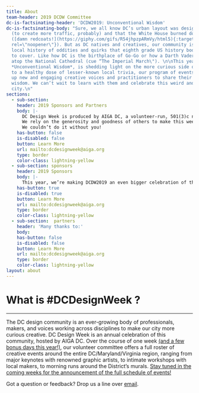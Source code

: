 ```yaml
---
title: About
team-header: 2019 DCDW Committee
dc-is-factsinating-header: 'DCDW2019: Unconventional Wisdom'
dc-is-factsinating-body: "Sure, we all know DC’s urban layout was designed by L’Enfant
  (to create more traffic, probably) and that the White House burned down in 1814
  ([damn redcoats!](https://giphy.com/gifs/R54jhpzpARmVy/html5){:target=\"_blank\"
  rel=\"noopener\"}). But as DC natives and creatives, our community is privy to a
  local history of oddities and quirks that eighth grade US history books tend not
  to cover. Like how DC is the birthplace of Go-Go or how a Darth Vader gargoyle sits
  atop the National Cathedral (cue “The Imperial March\"). \n\nThis year’s theme,
  *Unconventional Wisdom*, is shedding light on the more curious side of DC. In addition
  to a healthy dose of lesser-known local trivia, our program of events will lift
  up new and engaging creative voices and practitioners to share their own unconventional
  wisdom. We can’t wait to learn with them and celebrate this weird and wonderful
  city.\n"
sections:
  - sub-section:
    header: 2019 Sponsors and Partners
    body: |-
      DC Design Week is produced by AIGA DC, a volunteer-run, 501(3)c nonprofit organization, in concert with a consortium of local associations, meetup groups and small businesses.
      We rely on the generosity and goodness of others to make this week of celebration a reality. Major thanks to the following partners and sponsors for your support and commitment to the DC design community.
      We couldn’t do it without you!
    has-button: false
    is-disabled: false
    button: Learn More
    url: mailto:dcdesignweek@aiga.org
    type: border
    color-class: lightning-yellow
  - sub-section: sponsors
    header: 2019 Sponsors
    body: |-
      This year, we’re making DCDW2019 an even bigger celebration of the entire DC community — more events, in more places, featuring even more aspects of DC’s curious and creative community. This celebration is only possible because of the generous support from the following sponsors.
    has-button: true
    is-disabled: true
    button: Learn More
    url: mailto:dcdesignweek@aiga.org
    type: border
    color-class: lightning-yellow
  - sub-section:  partners
    header: 'Many thanks to:'
    body:
    has-button: false
    is-disabled: false
    button: Learn More
    url: mailto:dcdesignweek@aiga.org
    type: border
    color-class: lightning-yellow
layout: about
---
```


# What is #DCDesignWeek ?

---

The DC design community is an ever-growing body of professionals, makers, and voices working across disciplines to make our city more curious creative. DC Design Week is an annual celebration of this community, hosted by AIGA DC. Over the course of one week [(and a few bonus days this year!)](/carnegie-library/), our volunteer committee offers a full roster of creative events around the entire DC/Maryland/Virginia region, ranging from major keynotes with renowned graphic artists, to intimate workshops with local makers, to morning runs around the District’s murals. [Stay tuned in the coming weeks for the announcement of the full schedule of events!](#subscribe) 

Got a question or feedback? Drop us a line over [email](mailto:designweek@dc.aiga.org).

